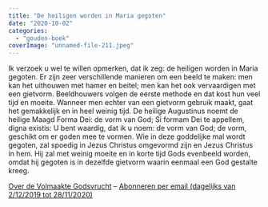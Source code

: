 ```yaml
---
title: "De heiligen worden in Maria gegoten"
date: "2020-10-02"
categories: 
  - "gouden-boek"
coverImage: "unnamed-file-211.jpeg"
---
```


Ik verzoek u wel te willen opmerken, dat ik zeg: de heiligen worden in Maria gegoten. Er zijn zeer verschillende manieren om een beeld te maken: men kan het uithouwen met hamer en beitel; men kan het ook vervaardigen met een gietvorm. Beeldhouwers volgen de eerste methode en dat kost hun veel tijd en moeite. Wanneer men echter van een gietvorm gebruik maakt, gaat het gemakkelijk en in heel weinig tijd. De heilige Augustinus noemt de heilige Maagd Forma Dei: de vorm van God; Si formam Dei te appellem, digna existis: U bent waardig, dat ik u noem: de vorm van God; de vorm, geschikt om er goden mee te vormen. Wie in deze goddelijke mal wordt gegoten, zal spoedig in Jezus Christus omgevormd zijn en Jezus Christus in hem. Hij zal met weinig moeite en in korte tijd Gods evenbeeld worden, omdat hij gegoten is in dezelfde gietvorm waarin eenmaal een God gestalte kreeg.

[Over de Volmaakte Godsvrucht](/blog/een-jaar-lang-volmaakte-godsvrucht/) – [Abonneren per email (dagelijks van 2/12/2019 tot 28/11/2020)](http://eepurl.com/9RKvX)
